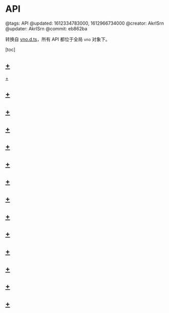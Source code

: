 # API

@tags: API
@updated: 1612334783000, 1612966734000
@creator: AkrISrn
@updater: AkrISrn
@commit: eb862ba

转换自 [vno.d.ts](https://github.com/akrisrn/v-no/blob/master/src/vno.d.ts)，所有 API 都位于全局 `vno` 对象下。

[toc]

## [+](/zh/api/definition.md)

[+](/zh/api/vno.md)

## [+](/zh/api/file.md)

## [+](/zh/api/markdown.md)

## [+](/zh/api/config.md)

## [+](/zh/api/element.md)

## [+](/zh/api/enums.md)

## [+](/zh/api/path.md)

## [+](/zh/api/regexp.md)

## [+](/zh/api/store.md)

## [+](/zh/api/utils.md)

## [+](/zh/api/appSelf.md)

## [+](/zh/api/mainSelf.md)

## [+](/zh/api/articleSelf.md)

## [+](/zh/api/gadgetSelf.md)
